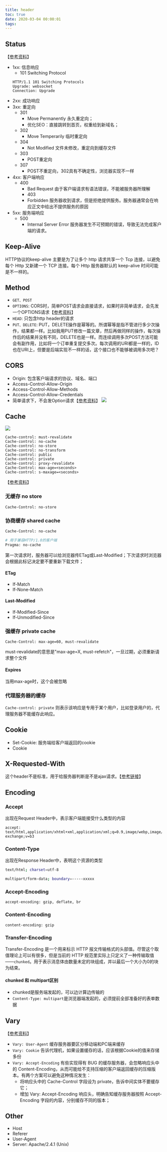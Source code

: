 ```yaml
---
title: header
toc: true
date: 2020-03-04 00:00:01
tags:
---
```


## Status
【[参考资料](https://developer.mozilla.org/zh-CN/docs/Web/HTTP/Status)】
* 1xx: 信息响应
  * 101 Switching Protocol
  ```
  HTTP/1.1 101 Switching Protocols
  Upgrade: websocket
  Connection: Upgrade
  ```
* 2xx: 成功响应
* 3xx: 重定向
  * 301
    * Move Permanently 永久重定向；
    * 优化SEO：直接跳转到首页，权重给到新域名；
  * 302
    * Move Temperarily 临时重定向
  * 304
    * Not Modified 文件未修改，重定向到缓存文件
  * 303
    * POST重定向
  * 307
    * POST不重定向，302具有不确定性，浏览器实现不一样
* 4xx: 客户端响应
  * 400
    * Bad Request 由于客户端请求有语法错误，不能被服务器所理解
    * 403
    * Forbidden 服务器收到请求，但是拒绝提供服务。服务器通常会在响应正文中给出不提供服务的原因
* 5xx: 服务端响应
  * 500
    * Internal Server Error 服务器发生不可预期的错误，导致无法完成客户端的请求。



## Keep-Alive
HTTP协议的keep-alive 主要是为了让多个 http 请求共享一个 Tcp 连接，以避免每个 Http 又新建一个 TCP 连接。每个 Http 服务器默认的 keep-alive 时间可能是不一样的。


## Method
* `GET、POST`
* `OPTIONS`: CORS时，简单POST请求会直接请求，如果时非简单请求，会先发一个OPTIONS请求【[参考资料](http://www.ruanyifeng.com/blog/2016/04/cors.html)】
* `HEAD`: 只包含http header的请求
* `PUT、DELETE`: PUT，DELETE操作是幂等的。所谓幂等是指不管进行多少次操作，结果都一样。比如我用PUT修改一篇文章，然后再做同样的操作，每次操作后的结果并没有不同，DELETE也是一样。而连续调用多次POST方法可能会有副作用，比如将一个订单重复提交多次。每次调用的URI都是一样的，ID也在URI上，但要是后端实现不一样的话，这个接口也不能够被调用多次吧？


## CORS

* Origin: 包含客户端请求的协议、域名、端口
* Access-Control-Allow-Origin
* Access-Control-Allow-Methods
* Access-Control-Allow-Credentials
* 简单请求下，不会发Option请求【[参考资料](http://www.ruanyifeng.com/blog/2016/04/cors.html)】
![](/img/Snip20200304_22.png)



## Cache
![](/img/Snip20200304_23.png)

```
Cache-control: must-revalidate
Cache-control: no-cache
Cache-control: no-store
Cache-control: no-transform
Cache-control: public
Cache-control: private
Cache-control: proxy-revalidate
Cache-Control: max-age=<seconds>
Cache-control: s-maxage=<seconds>
```

【[参考资料](https://developer.mozilla.org/zh-CN/docs/Web/HTTP/Caching_FAQ)】

### 无缓存 no store
```
Cache-Control: no-store
```

### 协商缓存 shared cache
```sh
Cache-Control: no-cache

# 用于兼容HTTP/1.0的客户端
Pragma: no-cache
```
第一次请求时，服务器可以给浏览器传ETag或Last-Modified；下次请求时浏览器会根据此标记决定要不要重新下载文件；

#### ETag
* If-Match
* If-None-Match

#### Last-Modified
* If-Modified-Since
* If-Unmodified-Since


### 强缓存 private cache
```
Cache-Control: max-age=60, must-revalidate
```
must-revalidate的意思是"max-age=X, must-refetch"，一旦过期，必须重新请求整个文件

#### Expires
当用max-age时，这个会被忽略


### 代理服务器的缓存
`Cache-control: private` 则表示该响应是专用于某个用户，比如登录用户的，代理服务器不能缓存此响应。



## Cookie
* Set-Cookie: 服务端给客户端返回的cookie
* Cookie


## X-Requested-With
这个header不是标准，用于给服务器判断是不是ajax请求。【[参考链接](https://www.zhihu.com/question/30795602)】


## Encoding
### Accept
出现在Request Header中，表示客户端能接受什么类型的内容
```
accept: text/html,application/xhtml+xml,application/xml;q=0.9,image/webp,image/apng,*/*;q=0.8,application/signed-exchange;v=b3
```

### Content-Type
出现在Response Header中，表明这个资源的类型
```sh
text/html; charset=utf-8

multipart/form-data; boundary=-----xxxxx
```

### Accept-Encoding
```
accept-encoding: gzip, deflate, br
```

### Content-Encoding
```
content-encoding: gzip
```

### Transfer-Encoding
Transfer-Encoding 是一个用来标示 HTTP 报文传输格式的头部值。尽管这个取值理论上可以有很多，但是当前的 HTTP 规范里实际上只定义了一种传输取值——`chunked`。用于表示消息体由数量未定的块组成，并以最后一个大小为0的块为结束。

#### chunked 和 multipart区别
* chunked是服务端发起的，可以边计算边传输的
* `Content-Type: multipart`是浏览器端发起的，必须提前全部准备好的表单数据




## Vary
【[参考资料](https://imququ.com/post/vary-header-in-http.html)】
* `Vary: User-Agent` 缓存服务器要区分移动端和PC端来缓存
* `Vary: Cookie` 告诉代理机，如果设置缓存的话，应该根据Cookie的值来存储多份
* `Vary: Accept-Encoding` 有些实现得有 BUG 的缓存服务器，会忽略响应头中的 Content-Encoding，从而可能给不支持压缩的客户端返回缓存的压缩版本。有两个方案可以避免这种情况发生：
  * 将响应头中的 Cache-Control 字段设为 private，告诉中间实体不要缓存它；
  * 增加 Vary: Accept-Encoding 响应头，明确告知缓存服务器按照 Accept-Encoding 字段的内容，分别缓存不同的版本；



## Other
* Host
* Referer
* User-Agent
* Server: Apache/2.4.1 (Unix)
